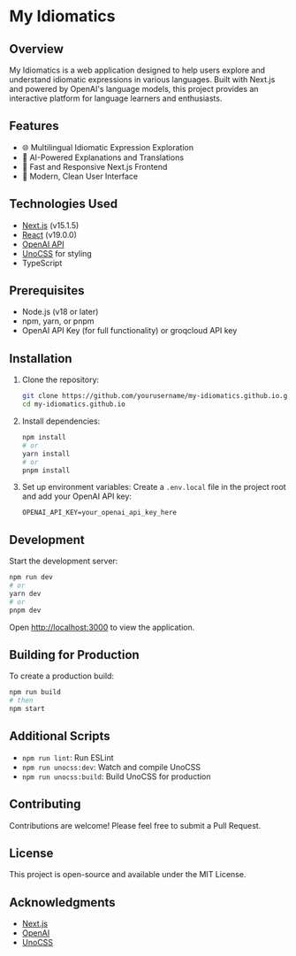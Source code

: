 # My Idiomatics

## Overview

My Idiomatics is a web application designed to help users explore and understand idiomatic expressions in various languages. Built with Next.js and powered by OpenAI's language models, this project provides an interactive platform for language learners and enthusiasts.

## Features

- 🌐 Multilingual Idiomatic Expression Exploration
- 🤖 AI-Powered Explanations and Translations
- 🚀 Fast and Responsive Next.js Frontend
- 🎨 Modern, Clean User Interface

## Technologies Used

- [Next.js](https://nextjs.org/) (v15.1.5)
- [React](https://reactjs.org/) (v19.0.0)
- [OpenAI API](https://openai.com/api/)
- [UnoCSS](https://unocss.dev/) for styling
- TypeScript

## Prerequisites

- Node.js (v18 or later)
- npm, yarn, or pnpm
- OpenAI API Key (for full functionality) or groqcloud API key

## Installation

1. Clone the repository:
   ```bash
   git clone https://github.com/yourusername/my-idiomatics.github.io.git
   cd my-idiomatics.github.io
   ```

2. Install dependencies:
   ```bash
   npm install
   # or
   yarn install
   # or
   pnpm install
   ```

3. Set up environment variables:
   Create a `.env.local` file in the project root and add your OpenAI API key:
   ```
   OPENAI_API_KEY=your_openai_api_key_here
   ```

## Development

Start the development server:
```bash
npm run dev
# or
yarn dev
# or
pnpm dev
```

Open [http://localhost:3000](http://localhost:3000) to view the application.

## Building for Production

To create a production build:
```bash
npm run build
# then
npm start
```

## Additional Scripts

- `npm run lint`: Run ESLint
- `npm run unocss:dev`: Watch and compile UnoCSS
- `npm run unocss:build`: Build UnoCSS for production

## Contributing

Contributions are welcome! Please feel free to submit a Pull Request.

## License

This project is open-source and available under the MIT License.

## Acknowledgments

- [Next.js](https://nextjs.org/)
- [OpenAI](https://openai.com/)
- [UnoCSS](https://unocss.dev/)
